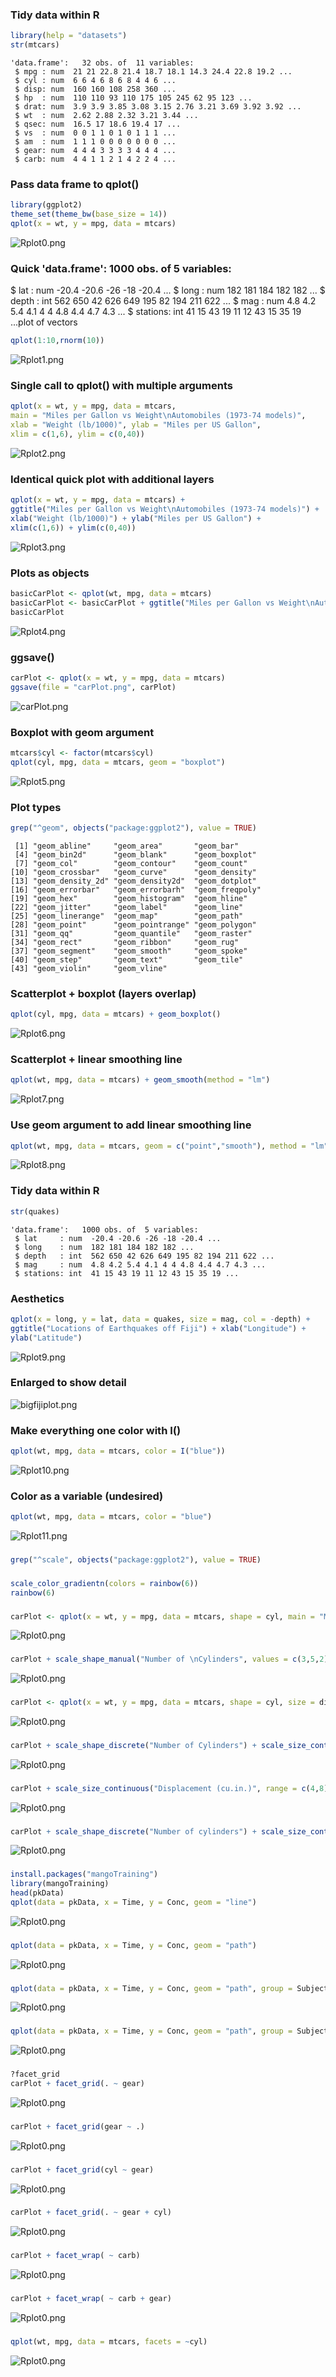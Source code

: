 ### Tidy data within R
```r
library(help = "datasets")
str(mtcars)
```
```
'data.frame':	32 obs. of  11 variables:
 $ mpg : num  21 21 22.8 21.4 18.7 18.1 14.3 24.4 22.8 19.2 ...
 $ cyl : num  6 6 4 6 8 6 8 4 4 6 ...
 $ disp: num  160 160 108 258 360 ...
 $ hp  : num  110 110 93 110 175 105 245 62 95 123 ...
 $ drat: num  3.9 3.9 3.85 3.08 3.15 2.76 3.21 3.69 3.92 3.92 ...
 $ wt  : num  2.62 2.88 2.32 3.21 3.44 ...
 $ qsec: num  16.5 17 18.6 19.4 17 ...
 $ vs  : num  0 0 1 1 0 1 0 1 1 1 ...
 $ am  : num  1 1 1 0 0 0 0 0 0 0 ...
 $ gear: num  4 4 4 3 3 3 3 4 4 4 ...
 $ carb: num  4 4 1 1 2 1 4 2 2 4 ...
```
### Pass data frame to qplot()
```r
library(ggplot2)
theme_set(theme_bw(base_size = 14))
qplot(x = wt, y = mpg, data = mtcars)
```
![Rplot0.png](https://github.com/emiliehwolf/ggplot2_examples/blob/master/Rplot0.png)

### Quick 'data.frame':	1000 obs. of  5 variables:
 $ lat     : num  -20.4 -20.6 -26 -18 -20.4 ...
 $ long    : num  182 181 184 182 182 ...
 $ depth   : int  562 650 42 626 649 195 82 194 211 622 ...
 $ mag     : num  4.8 4.2 5.4 4.1 4 4 4.8 4.4 4.7 4.3 ...
 $ stations: int  41 15 43 19 11 12 43 15 35 19 ...plot of vectors
```r
qplot(1:10,rnorm(10))
```
![Rplot1.png](https://github.com/emiliehwolf/ggplot2_examples/blob/master/Rplot1.png)

### Single call to qplot() with multiple arguments
```r
qplot(x = wt, y = mpg, data = mtcars, 
main = "Miles per Gallon vs Weight\nAutomobiles (1973-74 models)", 
xlab = "Weight (lb/1000)", ylab = "Miles per US Gallon", 
xlim = c(1,6), ylim = c(0,40))
```
![Rplot2.png](https://github.com/emiliehwolf/ggplot2_examples/blob/master/Rplot2.png)

### Identical quick plot with additional layers
```r
qplot(x = wt, y = mpg, data = mtcars) + 
ggtitle("Miles per Gallon vs Weight\nAutomobiles (1973-74 models)") + 
xlab("Weight (lb/1000)") + ylab("Miles per US Gallon") + 
xlim(c(1,6)) + ylim(c(0,40))
```
![Rplot3.png](https://github.com/emiliehwolf/ggplot2_examples/blob/master/Rplot3.png)

### Plots as objects
```r
basicCarPlot <- qplot(wt, mpg, data = mtcars)
basicCarPlot <- basicCarPlot + ggtitle("Miles per Gallon vs Weight\nAutomobiles (1973-74)")
basicCarPlot
```
![Rplot4.png](https://github.com/emiliehwolf/ggplot2_examples/blob/master/Rplot4.png)

### ggsave()
```r
carPlot <- qplot(x = wt, y = mpg, data = mtcars)
ggsave(file = "carPlot.png", carPlot)
```
![carPlot.png](https://github.com/emiliehwolf/ggplot2_examples/blob/master/carPlot.png)

### Boxplot with geom argument
```r
mtcars$cyl <- factor(mtcars$cyl)
qplot(cyl, mpg, data = mtcars, geom = "boxplot")
```
![Rplot5.png](https://github.com/emiliehwolf/ggplot2_examples/blob/master/Rplot5.png)

### Plot types
```r
grep("^geom", objects("package:ggplot2"), value = TRUE)
```
```
 [1] "geom_abline"     "geom_area"       "geom_bar"       
 [4] "geom_bin2d"      "geom_blank"      "geom_boxplot"   
 [7] "geom_col"        "geom_contour"    "geom_count"     
[10] "geom_crossbar"   "geom_curve"      "geom_density"   
[13] "geom_density_2d" "geom_density2d"  "geom_dotplot"   
[16] "geom_errorbar"   "geom_errorbarh"  "geom_freqpoly"  
[19] "geom_hex"        "geom_histogram"  "geom_hline"     
[22] "geom_jitter"     "geom_label"      "geom_line"      
[25] "geom_linerange"  "geom_map"        "geom_path"      
[28] "geom_point"      "geom_pointrange" "geom_polygon"   
[31] "geom_qq"         "geom_quantile"   "geom_raster"    
[34] "geom_rect"       "geom_ribbon"     "geom_rug"       
[37] "geom_segment"    "geom_smooth"     "geom_spoke"     
[40] "geom_step"       "geom_text"       "geom_tile"      
[43] "geom_violin"     "geom_vline"
```

### Scatterplot + boxplot (layers overlap)
```r
qplot(cyl, mpg, data = mtcars) + geom_boxplot()
```
![Rplot6.png](https://github.com/emiliehwolf/ggplot2_examples/blob/master/Rplot6.png)

### Scatterplot + linear smoothing line
```r
qplot(wt, mpg, data = mtcars) + geom_smooth(method = "lm")
```
![Rplot7.png](https://github.com/emiliehwolf/ggplot2_examples/blob/master/Rplot7.png)

### Use geom argument to add linear smoothing line
```r
qplot(wt, mpg, data = mtcars, geom = c("point","smooth"), method = "lm")
```
![Rplot8.png](https://github.com/emiliehwolf/ggplot2_examples/blob/master/Rplot8.png)

### Tidy data within R
```r
str(quakes)
```
```
'data.frame':	1000 obs. of  5 variables:
 $ lat     : num  -20.4 -20.6 -26 -18 -20.4 ...
 $ long    : num  182 181 184 182 182 ...
 $ depth   : int  562 650 42 626 649 195 82 194 211 622 ...
 $ mag     : num  4.8 4.2 5.4 4.1 4 4 4.8 4.4 4.7 4.3 ...
 $ stations: int  41 15 43 19 11 12 43 15 35 19 ...
```

### Aesthetics
```r
qplot(x = long, y = lat, data = quakes, size = mag, col = -depth) + 
ggtitle("Locations of Earthquakes off Fiji") + xlab("Longitude") + 
ylab("Latitude")
```
![Rplot9.png](https://github.com/emiliehwolf/ggplot2_examples/blob/master/Rplot9.png)
### Enlarged to show detail
![bigfijiplot.png](https://github.com/emiliehwolf/ggplot2_examples/blob/master/bigfijiplot.png)

### Make everything one color with I()
```r
qplot(wt, mpg, data = mtcars, color = I("blue"))
```
![Rplot10.png](https://github.com/emiliehwolf/ggplot2_examples/blob/master/Rplot10.png)

### Color as a variable (undesired)
```r
qplot(wt, mpg, data = mtcars, color = "blue")
```
![Rplot11.png](https://github.com/emiliehwolf/ggplot2_examples/blob/master/Rplot11.png)

###
```r
grep("^scale", objects("package:ggplot2"), value = TRUE)
```


###
```r
scale_color_gradientn(colors = rainbow(6))
rainbow(6)
```


###
```r
carPlot <- qplot(x = wt, y = mpg, data = mtcars, shape = cyl, main = "Miles per Gallon vs Weight\nAutomobiles (1973-74 models)", xlab = "Weight (lb/1000)", ylab = "Miles per US Gallon", xlim = c(1,6), ylim = c(0,40))
```
![Rplot0.png](https://github.com/emiliehwolf/ggplot2_examples/blob/master/Rplot0.png)

###
```r
carPlot + scale_shape_manual("Number of \nCylinders", values = c(3,5,2))
```
![Rplot0.png](https://github.com/emiliehwolf/ggplot2_examples/blob/master/Rplot0.png)

###
```r
carPlot <- qplot(x = wt, y = mpg, data = mtcars, shape = cyl, size = disp, main = "Miles per Gallon vs Weight\nAutomobiles (1973-74 models)", xlab = "Weight (lb/1000)", ylab = "Miles per US Gallon", xlim = c(1,6), ylim = c(0,40))
```
![Rplot0.png](https://github.com/emiliehwolf/ggplot2_examples/blob/master/Rplot0.png)

###
```r
carPlot + scale_shape_discrete("Number of Cylinders") + scale_size_continuous("Displacement (cu.in.)")
```
![Rplot0.png](https://github.com/emiliehwolf/ggplot2_examples/blob/master/Rplot0.png)

###
```r
carPlot + scale_size_continuous("Displacement (cu.in.)", range = c(4,8))
```
![Rplot0.png](https://github.com/emiliehwolf/ggplot2_examples/blob/master/Rplot0.png)

###
```r
carPlot + scale_shape_discrete("Number of cylinders") + scale_size_continuous("Displacement (cu.in.)", range = c(4,8), breaks = seq(100, 500, by = 100), limits = c(0,500))
```
![Rplot0.png](https://github.com/emiliehwolf/ggplot2_examples/blob/master/Rplot0.png)

###
```r
install.packages("mangoTraining")
library(mangoTraining)
head(pkData)
qplot(data = pkData, x = Time, y = Conc, geom = "line")
```
![Rplot0.png](https://github.com/emiliehwolf/ggplot2_examples/blob/master/Rplot0.png)

###
```r
qplot(data = pkData, x = Time, y = Conc, geom = "path")
```
![Rplot0.png](https://github.com/emiliehwolf/ggplot2_examples/blob/master/Rplot0.png)

###
```r
qplot(data = pkData, x = Time, y = Conc, geom = "path", group = Subject, ylab = "Concentration")
```
![Rplot0.png](https://github.com/emiliehwolf/ggplot2_examples/blob/master/Rplot0.png)

###
```r
qplot(data = pkData, x = Time, y = Conc, geom = "path", group = Subject, ylab = "Concentration", col = Subject)
```
![Rplot0.png](https://github.com/emiliehwolf/ggplot2_examples/blob/master/Rplot0.png)

###
```r
?facet_grid
carPlot + facet_grid(. ~ gear)
```
![Rplot0.png](https://github.com/emiliehwolf/ggplot2_examples/blob/master/Rplot0.png)

###
```r
carPlot + facet_grid(gear ~ .)
```
![Rplot0.png](https://github.com/emiliehwolf/ggplot2_examples/blob/master/Rplot0.png)

###
```r
carPlot + facet_grid(cyl ~ gear)
```
![Rplot0.png](https://github.com/emiliehwolf/ggplot2_examples/blob/master/Rplot0.png)

###
```r
carPlot + facet_grid(. ~ gear + cyl)
```
![Rplot0.png](https://github.com/emiliehwolf/ggplot2_examples/blob/master/Rplot0.png)

###
```r
carPlot + facet_wrap( ~ carb)
```
![Rplot0.png](https://github.com/emiliehwolf/ggplot2_examples/blob/master/Rplot0.png)

###
```r
carPlot + facet_wrap( ~ carb + gear)
```
![Rplot0.png](https://github.com/emiliehwolf/ggplot2_examples/blob/master/Rplot0.png)

###
```r
qplot(wt, mpg, data = mtcars, facets = ~cyl)
```
![Rplot0.png](https://github.com/emiliehwolf/ggplot2_examples/blob/master/Rplot0.png)
